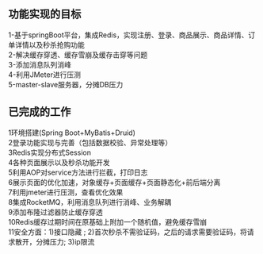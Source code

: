 ## 功能实现的目标

1-基于springBoot平台，集成Redis，实现注册、登录、商品展示、商品详情、订单详情以及秒杀抢购功能  
2-解决缓存穿透、缓存雪崩及缓存击穿等问题  
3-添加消息队列消峰  
4-利用JMeter进行压测  
5-master-slave服务器，分摊DB压力  

## 已完成的工作

1环境搭建(Spring Boot+MyBatis+Druid)  
2登录功能实现与完善（包括数据校验、异常处理等）  
3Redis实现分布式Session  
4各种页面展示以及秒杀功能开发  
5利用AOP对service方法进行拦截，打印日志  
6展示页面的优化加速，对象缓存+页面缓存+页面静态化+前后端分离  
7利用jmeter进行压测，查看优化效果  
8集成RocketMQ，利用消息队列进行消峰、业务解耦    
9添加布隆过滤器防止缓存穿透  
10Redis缓存过期时间在原基础上附加一个随机值，避免缓存雪崩  
11安全方面：1)接口隐藏 ; 2)首次秒杀不需验证码，之后的请求需要验证码，将请求散开，分摊压力; 3)ip限流  
